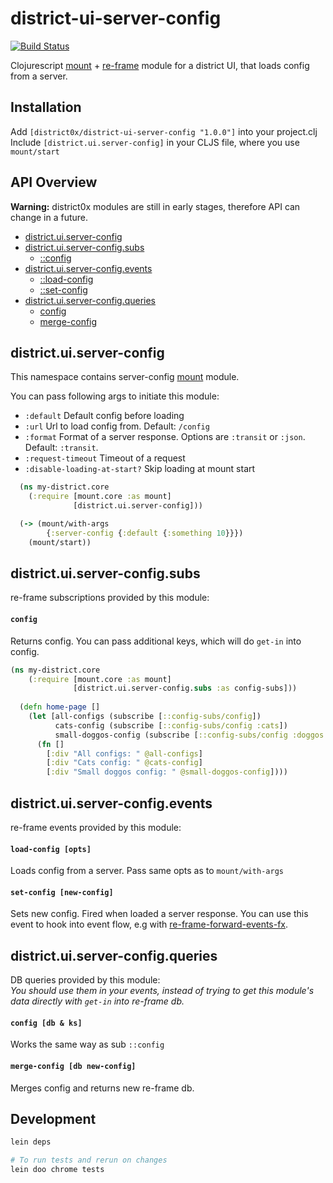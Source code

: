 # district-ui-server-config

[![Build Status](https://travis-ci.org/district0x/district-ui-server-config.svg?branch=master)](https://travis-ci.org/district0x/district-ui-server-config)

Clojurescript [mount](https://github.com/tolitius/mount) + [re-frame](https://github.com/Day8/re-frame) module for a district UI, that loads config from a server. 

## Installation
Add `[district0x/district-ui-server-config "1.0.0"]` into your project.clj  
Include `[district.ui.server-config]` in your CLJS file, where you use `mount/start`

## API Overview

**Warning:** district0x modules are still in early stages, therefore API can change in a future.

- [district.ui.server-config](#districtuiserver-config)
- [district.ui.server-config.subs](#districtuiserver-configsubs)
  - [::config](#config-sub)
- [district.ui.server-config.events](#districtuiserver-configevents)
  - [::load-config](#load-config)
  - [::set-config](#set-config)
- [district.ui.server-config.queries](#districtuiserver-configqueries)
  - [config](#config)
  - [merge-config](#merge-config)

## district.ui.server-config
This namespace contains server-config [mount](https://github.com/tolitius/mount) module.

You can pass following args to initiate this module: 
* `:default` Default config before loading 
* `:url` Url to load config from. Default: `/config`
* `:format` Format of a server response. Options are `:transit` or `:json`. Default: `:transit`.
* `:request-timeout` Timeout of a request
* `:disable-loading-at-start?` Skip loading at mount start

```clojure
  (ns my-district.core
    (:require [mount.core :as mount]
              [district.ui.server-config]))

  (-> (mount/with-args
        {:server-config {:default {:something 10}}})
    (mount/start))
```

## district.ui.server-config.subs
re-frame subscriptions provided by this module:

#### <a name="config-sub">`config`
Returns config. You can pass additional keys, which will do `get-in` into config. 

```clojure
(ns my-district.core
    (:require [mount.core :as mount]
              [district.ui.server-config.subs :as config-subs]))
  
  (defn home-page []
    (let [all-configs (subscribe [::config-subs/config])
          cats-config (subscribe [::config-subs/config :cats])
          small-doggos-config (subscribe [::config-subs/config :doggos :small])]  
      (fn []
        [:div "All configs: " @all-configs]
        [:div "Cats config: " @cats-config]
        [:div "Small doggos config: " @small-doggos-config])))
```

## district.ui.server-config.events
re-frame events provided by this module:

#### <a name="load-config">`load-config [opts]`
Loads config from a server. Pass same opts as to `mount/with-args`

#### <a name="set-config">`set-config [new-config]`
Sets new config. Fired when loaded a server response. You can use this event to hook into event flow, e.g with [re-frame-forward-events-fx](https://github.com/Day8/re-frame-forward-events-fx).

## district.ui.server-config.queries
DB queries provided by this module:  
*You should use them in your events, instead of trying to get this module's 
data directly with `get-in` into re-frame db.*

#### <a name="config">`config [db & ks]`
Works the same way as sub `::config`

#### <a name="merge-config">`merge-config [db new-config]`
Merges config and returns new re-frame db.

## Development
```bash
lein deps

# To run tests and rerun on changes
lein doo chrome tests
```